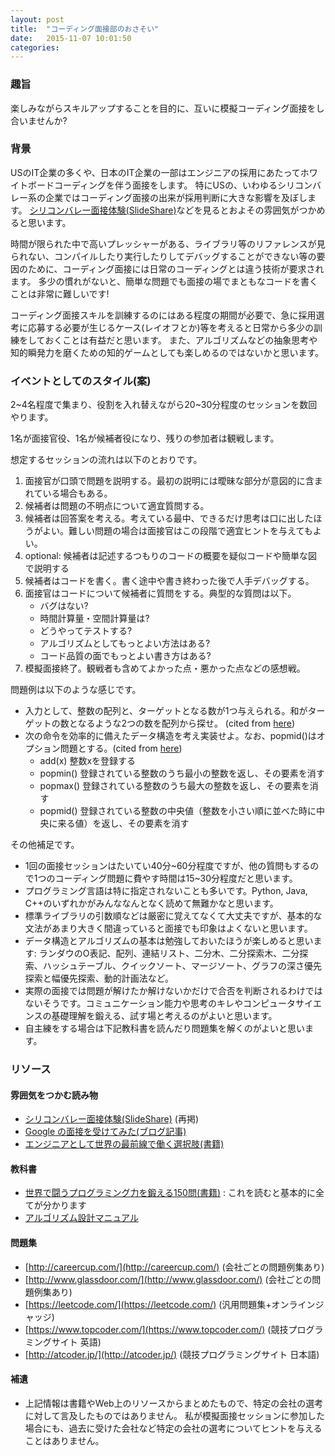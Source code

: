 ```yaml
---
layout: post
title:  "コーディング面接部のおさそい"
date:   2015-11-07 10:01:50
categories: 
---
```


### 趣旨

楽しみながらスキルアップすることを目的に、互いに模擬コーディング面接をし合いませんか?

### 背景

USのIT企業の多くや、日本のIT企業の一部はエンジニアの採用にあたってホワイトボードコーディングを伴う面接をします。
特にUSの、いわゆるシリコンバレー系の企業ではコーディング面接の出来が採用判断に大きな影響を及ぼします。 
[シリコンバレー面接体験(SlideShare)](http://www.slideshare.net/paiza_official/ss-42702699)などを見るとおよその雰囲気がつかめると思います。

時間が限られた中で高いプレッシャーがある、ライブラリ等のリファレンスが見られない、コンパイルしたり実行したりしてデバッグすることができない等の要因のために、コーディング面接には日常のコーディングとは違う技術が要求されます。
多少の慣れがないと、簡単な問題でも面接の場でまともなコードを書くことは非常に難しいです!

コーディング面接スキルを訓練するのにはある程度の期間が必要で、急に採用選考に応募する必要が生じるケース(レイオフとか)等を考えると日常から多少の訓練をしておくことは有益だと思います。
また、アルゴリズムなどの抽象思考や知的瞬発力を磨くための知的ゲームとしても楽しめるのではないかと思います。

### イベントとしてのスタイル(案)

2~4名程度で集まり、役割を入れ替えながら20~30分程度のセッションを数回やります。

1名が面接官役、1名が候補者役になり、残りの参加者は観戦します。

想定するセッションの流れは以下のとおりです。

1. 面接官が口頭で問題を説明する。最初の説明には曖昧な部分が意図的に含まれている場合もある。
2. 候補者は問題の不明点について適宜質問する。
3. 候補者は回答案を考える。考えている最中、できるだけ思考は口に出したほうがよい。難しい問題の場合は面接官はこの段階で適宜ヒントを与えてもよい。
4. optional: 候補者は記述するつもりのコードの概要を疑似コードや簡単な図で説明する
5. 候補者はコードを書く。書く途中や書き終わった後で人手デバッグする。
6. 面接官はコードについて候補者に質問をする。典型的な質問は以下。
   - バグはない?
   - 時間計算量・空間計算量は?
   - どうやってテストする?
   - アルゴリズムとしてもっとよい方法はある?
   - コード品質の面でもっとよい書き方はある?
7. 模擬面接終了。観戦者も含めてよかった点・悪かった点などの感想戦。

問題例は以下のような感じです。

- 入力として、整数の配列と、ターゲットとなる数が1つ与えられる。和がターゲットの数となるような2つの数を配列から探せ。 (cited from [here](https://leetcode.com/problems/two-sum/))
- 次の命令を効率的に備えたデータ構造を考え実装せよ。なお、popmid()はオプション問題とする。(cited from [here](https://preferred.jp/career/engineer))
  - add(x) 整数xを登録する
  - popmin() 登録されている整数のうち最小の整数を返し、その要素を消す
  - popmax() 登録されている整数のうち最大の整数を返し、その要素を消す
  - popmid() 登録されている整数の中央値（整数を小さい順に並べた時に中央に来る値）を返し、その要素を消す

その他補足です。

- 1回の面接セッションはたいてい40分~60分程度ですが、他の質問もするので1つのコーディング問題に費やす時間は15~30分程度だと思います。
- プログラミング言語は特に指定されないことも多いです。Python, Java, C++のいずれかがみんななんとなく読めて無難かなと思います。
- 標準ライブラリの引数順などは厳密に覚えてなくて大丈夫ですが、基本的な文法があまり大きく間違っていると面接でも印象はよくないと思います。
- データ構造とアルゴリズムの基本は勉強しておいたほうが楽しめると思います: ランダウのO表記、配列、連結リスト、二分木、二分探索木、二分探索、ハッシュテーブル、クイックソート、マージソート、グラフの深さ優先探索と幅優先探索、動的計画法など。
- 実際の面接では問題が解けたか解けないかだけで合否を判断されるわけではないそうです。コミュニケーション能力や思考のキレやコンピュータサイエンスの基礎理解を鍛える、試す場と考えるのがよいと思います。
- 自主練をする場合は下記教科書を読んだり問題集を解くのがよいと思います。

### リソース

#### 雰囲気をつかむ読み物
- [シリコンバレー面接体験(SlideShare)](http://www.slideshare.net/paiza_official/ss-42702699) (再掲)
- [Google の面接を受けてみた(ブログ記事)](http://shiumachi.hatenablog.com/entry/20090122/1232574613)
- [エンジニアとして世界の最前線で働く選択肢(書籍)](http://www.amazon.co.jp/gp/product/B01626P712)

#### 教科書
- [世界で闘うプログラミング力を鍛える150問(書籍)](http://www.amazon.co.jp/gp/product/B00HR19TSO) : これを読むと基本的に全てが分かります
- [アルゴリズム設計マニュアル](http://www.amazon.co.jp/gp/product/4621085107)

#### 問題集
- [http://careercup.com/](http://careercup.com/) (会社ごとの問題例集あり)
- [http://www.glassdoor.com/](http://www.glassdoor.com/) (会社ごとの問題例集あり)
- [https://leetcode.com/](https://leetcode.com/) (汎用問題集+オンラインジャッジ)
- [https://www.topcoder.com/](https://www.topcoder.com/) (競技プログラミングサイト 英語)
- [http://atcoder.jp/](http://atcoder.jp/) (競技プログラミングサイト 日本語)

#### 補遺
- 上記情報は書籍やWeb上のリソースからまとめたもので、特定の会社の選考に対して言及したものではありません。
  私が模擬面接セッションに参加した場合にも、過去に受けた会社など特定の会社の選考についてヒントを与えることはありません。
